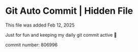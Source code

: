 # Git Auto Commit | Hidden File

This file was added Feb 12, 2025

Just for fun and keeping my daily git commit active 🤪

commit number: 806996
